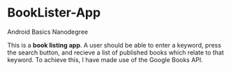 # BookLister-App
Android Basics Nanodegree

This is a **book listing app**. A user should be able to enter a keyword, press the search button, and recieve a list of published books which relate to that keyword.
To achieve this, I have made use of the Google Books API.
